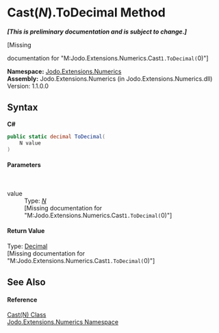 # Cast(*N*).ToDecimal Method 
 _**\[This is preliminary documentation and is subject to change.\]**_

\[Missing <summary> documentation for "M:Jodo.Extensions.Numerics.Cast`1.ToDecimal(`0)"\]

**Namespace:**&nbsp;<a href="N_Jodo_Extensions_Numerics">Jodo.Extensions.Numerics</a><br />**Assembly:**&nbsp;Jodo.Extensions.Numerics (in Jodo.Extensions.Numerics.dll) Version: 1.1.0.0

## Syntax

**C#**<br />
``` C#
public static decimal ToDecimal(
	N value
)
```


#### Parameters
&nbsp;<dl><dt>value</dt><dd>Type: <a href="T_Jodo_Extensions_Numerics_Cast_1">*N*</a><br />\[Missing <param name="value"/> documentation for "M:Jodo.Extensions.Numerics.Cast`1.ToDecimal(`0)"\]</dd></dl>

#### Return Value
Type: <a href="https://docs.microsoft.com/dotnet/api/system.decimal" target="_blank" rel="noopener noreferrer">Decimal</a><br />\[Missing <returns> documentation for "M:Jodo.Extensions.Numerics.Cast`1.ToDecimal(`0)"\]

## See Also


#### Reference
<a href="T_Jodo_Extensions_Numerics_Cast_1">Cast(N) Class</a><br /><a href="N_Jodo_Extensions_Numerics">Jodo.Extensions.Numerics Namespace</a><br />